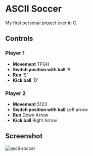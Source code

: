 
# ASCII Soccer
My first personal project ever in C.

## Controls

### Player 1
- **Movement** TFGH
- **Switch position with ball** 'A'
- **Run** 'S'
- **Kick ball** 'D'

### Player 2
- **Movement** 5123
- **Switch position with ball** Left arrow
- **Run** Down Arrow
- **Kick ball** Right Arrow

## Screenshot

![ascii soccer](https://cloud.githubusercontent.com/assets/6062888/8841519/eac3f232-30c4-11e5-93b6-b893dfa5d484.png)
